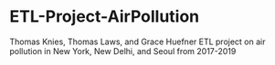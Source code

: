 # ETL-Project-AirPollution
Thomas Knies, Thomas Laws, and Grace Huefner ETL project on air pollution in New York, New Delhi, and Seoul from 2017-2019
